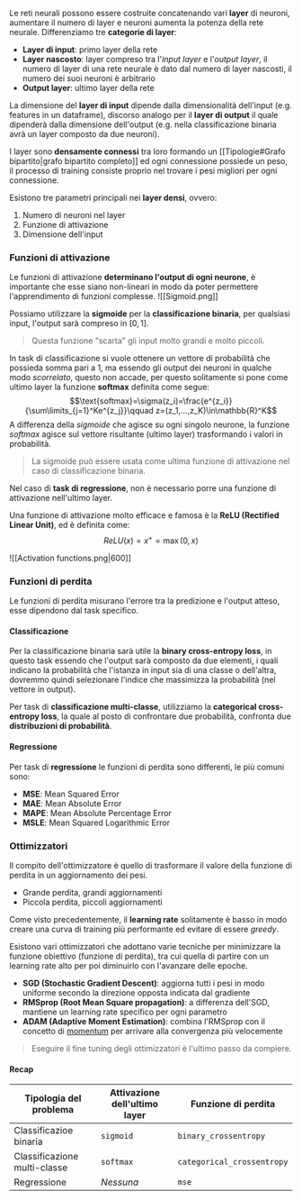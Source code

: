 Le reti neurali possono essere costruite concatenando vari **layer** di neuroni, aumentare il numero di layer e neuroni aumenta la potenza della rete neurale.
Differenziamo tre **categorie di layer**:
- **Layer di input**: primo layer della rete
- **Layer nascosto**: layer compreso tra l'_input layer_ e l'_output layer_, il numero di layer di una rete neurale è dato dal numero di layer nascosti, il numero dei suoi neuroni è arbitrario
- **Output layer**: ultimo layer della rete


La dimensione del **layer di input** dipende dalla dimensionalità dell'input (e.g. features in un dataframe), discorso analogo per il **layer di output** il quale dipenderà dalla dimensione dell'output (e.g. nella classificazione binaria avrà un layer composto da due neuroni).

I layer sono **densamente connessi** tra loro formando un [[Tipologie#Grafo bipartito|grafo bipartito completo]] ed ogni connessione possiede un peso, il processo di training consiste proprio nel trovare i pesi migliori per ogni connessione.

Esistono tre parametri principali nei **layer densi**, ovvero:
1. Numero di neuroni nel layer
2. Funzione di attivazione
3. Dimensione dell'input

### Funzioni di attivazione
Le funzioni di attivazione **determinano l'output di ogni neurone**, è importante che esse siano non-lineari in modo da poter permettere l'apprendimento di funzioni complesse.
![[Sigmoid.png]]

Possiamo utilizzare la **sigmoide** per la **classificazione binaria**, per qualsiasi input, l'output sarà compreso in $[0,1]$.
>Questa funzione "scarta" gli input molto grandi e molto piccoli.

In task di classificazione si vuole ottenere un vettore di probabilità che possieda somma pari a $1$, ma essendo gli output dei neuroni in qualche modo _scorrelato_, questo non accade, per questo solitamente si pone come ultimo layer la funzione **softmax** definita come segue:
$$\text{softmax}=\sigma(z_i)=\frac{e^{z_i}}{\sum\limits_{j=1}^Ke^{z_j}}\qquad z=(z_1,...,z_K)\in\mathbb{R}^K$$
A differenza della _sigmoide_ che agisce su ogni singolo neurone, la funzione _softmax_ agisce sul vettore risultante (ultimo layer) trasformando i valori in probabilità.
>La sigmoide può essere usata come ultima funzione di attivazione nel caso di classificazione binaria.

Nel caso di **task di regressione**, non è necessario porre una funzione di attivazione nell'ultimo layer.

Una funzione di attivazione molto efficace e famosa è la **ReLU (Rectified Linear Unit)**, ed è definita come:
$$ReLU(x)=x^+=\max(0,x)$$

![[Activation functions.png|600]]

### Funzioni di perdita
Le funzioni di perdita misurano l'errore tra la predizione e l'output atteso, esse dipendono dal task specifico.

#### Classificazione
Per la classificazione binaria sarà utile la **binary cross-entropy loss**, in questo task essendo che l'output sarà composto da due elementi, i quali indicano la probabilità che l'istanza in input sia di una classe o dell'altra, dovremmo quindi selezionare l'indice che massimizza la probabilità (nel vettore in output).

Per task di **classificazione multi-classe**, utilizziamo la **categorical cross-entropy loss**, la quale al posto di confrontare due probabilità, confronta due **distribuzioni di probabilità**.

#### Regressione
Per task di **regressione** le funzioni di perdita sono differenti, le più comuni sono:
- **MSE**: Mean Squared Error
- **MAE**: Mean Absolute Error
- **MAPE**: Mean Absolute Percentage Error
- **MSLE**: Mean Squared Logarithmic Error

### Ottimizzatori
Il compito dell'ottimizzatore è quello di trasformare il valore della funzione di perdita in un aggiornamento dei pesi.
- Grande perdita, grandi aggiornamenti
- Piccola perdita, piccoli aggiornamenti

Come visto precedentemente, il **learning rate** solitamente è basso in modo creare una curva di training più performante ed evitare di essere _greedy_.

Esistono vari ottimizzatori che adottano varie tecniche per minimizzare la funzione obiettivo (funzione di perdita), tra cui quella di partire con un learning rate alto per poi diminuirlo con l'avanzare delle epoche.
- **SGD (Stochastic Gradient Descent)**: aggiorna tutti i pesi in modo uniforme secondo la direzione opposta indicata dal gradiente
- **RMSprop (Root Mean Square propagation)**: a differenza dell'SGD, mantiene un learning rate specifico per ogni parametro
- **ADAM (Adaptive Moment Estimation)**: combina l'RMSprop con il concetto di [momentum](https://optimization.cbe.cornell.edu/index.php?title=Momentum) per arrivare alla convergenza più velocemente
>Eseguire il fine tuning degli ottimizzatori è l'ultimo passo da compiere.

#### Recap

| Tipologia del problema       | Attivazione dell'ultimo layer | Funzione di perdita        |
| ---------------------------- | ----------------------------- | -------------------------- |
| Classificazioe binaria       | `sigmoid`                     | `binary_crossentropy`      |
| Classificazione multi-classe | `softmax`                     | `categorical_crossentropy` |
| Regressione                  | _Nessuna_                     | `mse`                      |
